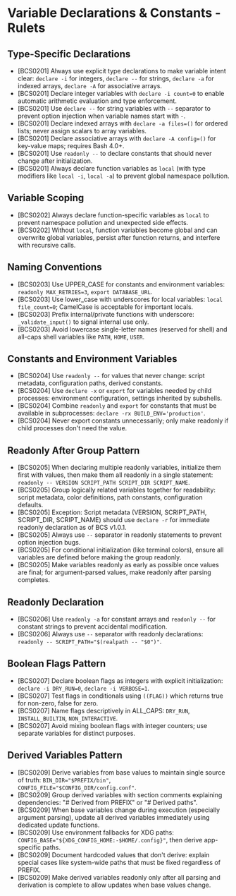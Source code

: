 # Variable Declarations & Constants - Rulets
## Type-Specific Declarations
- [BCS0201] Always use explicit type declarations to make variable intent clear: `declare -i` for integers, `declare --` for strings, `declare -a` for indexed arrays, `declare -A` for associative arrays.
- [BCS0201] Declare integer variables with `declare -i count=0` to enable automatic arithmetic evaluation and type enforcement.
- [BCS0201] Use `declare --` for string variables with `--` separator to prevent option injection when variable names start with `-`.
- [BCS0201] Declare indexed arrays with `declare -a files=()` for ordered lists; never assign scalars to array variables.
- [BCS0201] Declare associative arrays with `declare -A config=()` for key-value maps; requires Bash 4.0+.
- [BCS0201] Use `readonly --` to declare constants that should never change after initialization.
- [BCS0201] Always declare function variables as `local` (with type modifiers like `local -i`, `local -a`) to prevent global namespace pollution.
## Variable Scoping
- [BCS0202] Always declare function-specific variables as `local` to prevent namespace pollution and unexpected side effects.
- [BCS0202] Without `local`, function variables become global and can overwrite global variables, persist after function returns, and interfere with recursive calls.
## Naming Conventions
- [BCS0203] Use UPPER_CASE for constants and environment variables: `readonly MAX_RETRIES=3`, `export DATABASE_URL`.
- [BCS0203] Use lower_case with underscores for local variables: `local file_count=0`; CamelCase is acceptable for important locals.
- [BCS0203] Prefix internal/private functions with underscore: `_validate_input()` to signal internal use only.
- [BCS0203] Avoid lowercase single-letter names (reserved for shell) and all-caps shell variables like `PATH`, `HOME`, `USER`.
## Constants and Environment Variables
- [BCS0204] Use `readonly --` for values that never change: script metadata, configuration paths, derived constants.
- [BCS0204] Use `declare -x` or `export` for variables needed by child processes: environment configuration, settings inherited by subshells.
- [BCS0204] Combine `readonly` and `export` for constants that must be available in subprocesses: `declare -rx BUILD_ENV='production'`.
- [BCS0204] Never export constants unnecessarily; only make readonly if child processes don't need the value.
## Readonly After Group Pattern
- [BCS0205] When declaring multiple readonly variables, initialize them first with values, then make them all readonly in a single statement: `readonly -- VERSION SCRIPT_PATH SCRIPT_DIR SCRIPT_NAME`.
- [BCS0205] Group logically related variables together for readability: script metadata, color definitions, path constants, configuration defaults.
- [BCS0205] Exception: Script metadata (VERSION, SCRIPT_PATH, SCRIPT_DIR, SCRIPT_NAME) should use `declare -r` for immediate readonly declaration as of BCS v1.0.1.
- [BCS0205] Always use `--` separator in readonly statements to prevent option injection bugs.
- [BCS0205] For conditional initialization (like terminal colors), ensure all variables are defined before making the group readonly.
- [BCS0205] Make variables readonly as early as possible once values are final; for argument-parsed values, make readonly after parsing completes.
## Readonly Declaration
- [BCS0206] Use `readonly -a` for constant arrays and `readonly --` for constant strings to prevent accidental modification.
- [BCS0206] Always use `--` separator with readonly declarations: `readonly -- SCRIPT_PATH="$(realpath -- "$0")"`.
## Boolean Flags Pattern
- [BCS0207] Declare boolean flags as integers with explicit initialization: `declare -i DRY_RUN=0`, `declare -i VERBOSE=1`.
- [BCS0207] Test flags in conditionals using `((FLAG))` which returns true for non-zero, false for zero.
- [BCS0207] Name flags descriptively in ALL_CAPS: `DRY_RUN`, `INSTALL_BUILTIN`, `NON_INTERACTIVE`.
- [BCS0207] Avoid mixing boolean flags with integer counters; use separate variables for distinct purposes.
## Derived Variables Pattern
- [BCS0209] Derive variables from base values to maintain single source of truth: `BIN_DIR="$PREFIX/bin"`, `CONFIG_FILE="$CONFIG_DIR/config.conf"`.
- [BCS0209] Group derived variables with section comments explaining dependencies: "# Derived from PREFIX" or "# Derived paths".
- [BCS0209] When base variables change during execution (especially argument parsing), update all derived variables immediately using dedicated update functions.
- [BCS0209] Use environment fallbacks for XDG paths: `CONFIG_BASE="${XDG_CONFIG_HOME:-$HOME/.config}"`, then derive app-specific paths.
- [BCS0209] Document hardcoded values that don't derive: explain special cases like system-wide paths that must be fixed regardless of PREFIX.
- [BCS0209] Make derived variables readonly only after all parsing and derivation is complete to allow updates when base values change.
